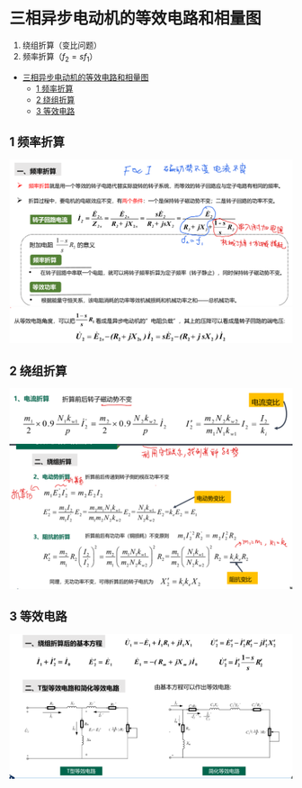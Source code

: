 # 三相异步电动机的等效电路和相量图

1. 绕组折算（变比问题）
2. 频率折算（$f_2 = sf_1$）


<!-- @import "[TOC]" {cmd="toc" depthFrom=1 depthTo=6 orderedList=false} -->

<!-- code_chunk_output -->

- [三相异步电动机的等效电路和相量图](#三相异步电动机的等效电路和相量图)
  - [1 频率折算](#1-频率折算)
  - [2 绕组折算](#2-绕组折算)
  - [3 等效电路](#3-等效电路)

<!-- /code_chunk_output -->


## 1 频率折算

![alt text](image-42.png)
![alt text](image-43.png)


## 2 绕组折算

![alt text](image-44.png)
![alt text](image-45.png)

## 3 等效电路

![alt text](image-46.png)


